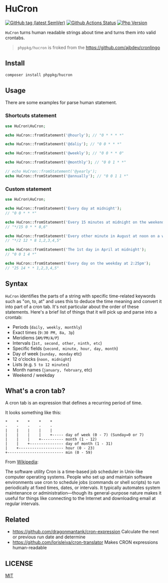 # HuCron

[![GitHub tag (latest SemVer)](https://img.shields.io/github/tag/phppkg/hucron)](https://github.com/phppkg/hucron)
[![Github Actions Status](https://github.com/phppkg/hucron/workflows/Unit-tests/badge.svg)](https://github.com/phppkg/hucron/actions)
[![Php Version](https://img.shields.io/badge/php-%3E7.2.0-brightgreen.svg?maxAge=2592000)](https://packagist.org/packages/toolkit/sys-utils)

`HuCron` turns human readable strings about time and turns them into valid crontabs. 

> `phppkg/hucron` is froked from the https://github.com/ajbdev/cronlingo

## Install

```bash
composer install phppkg/hucron
```

## Usage

There are some examples for parse human statement.

### Shortcuts statement

```php
use HuCron\HuCron;

echo HuCron::fromStatement('@hourly'); // "0 * * * *"

echo HuCron::fromStatement('@daliy'); // "0 0 * * *"

echo HuCron::fromStatement('@weekly'); // "0 0 * * 0"

echo HuCron::fromStatement('@monthly'); // "0 0 1 * *"

// echo HuCron::fromStatement('@yearly');
echo HuCron::fromStatement('@annually'); // "0 0 1 1 *"
```

### Custom statement

```php
use HuCron\HuCron;

echo HuCron::fromStatement('Every day at midnight');
// "0 0 * * *"

echo HuCron::fromStatement('Every 15 minutes at midnight on the weekend');
// "*/15 0 * * 0,6"

echo HuCron::fromStatement('Every other minute in August at noon on a weekday');
// "*/2 12 * 8 1,2,3,4,5"

echo HuCron::fromStatement('The 1st day in April at midnight');
// "0 0 1 4 *"

echo HuCron::fromStatement('Every day on the weekday at 2:25pm');
// "25 14 * * 1,2,3,4,5"
```

## Syntax

`HuCron` identifies the parts of a string with specific time-related keywords such as "on, to, at" and uses this to deduce the time meaning and convert it into part of a cron tab.
It's not particular about the order of these statements.
Here's a brief list of things that it will pick up and parse into a crontab:

- Periods (`daily, weekly, monthly`)
- Exact times (`9:30 PM, 8a, 3p`)
- Meridiems (`AM/PM/A/P`)
- Intervals (`1st, second, other, ninth, etc`)
- Specific fields (`second, minute, hour, day, month`)
- Day of week (`sunday, monday` etc)
- 12 o'clocks (`noon, midnight`)
- Lists (e.g. `5 to 12 minutes`)
- Month names (`january, february`, etc)
- Weekend / weekday

## What's a cron tab?

A cron tab is an expression that defines a recurring period of time.

It looks something like this:

```text
*    *    *    *    *
-    -    -    -    -
|    |    |    |    |
|    |    |    |    +----- day of week (0 - 7) (Sunday=0 or 7)
|    |    |    +---------- month (1 - 12)
|    |    +--------------- day of month (1 - 31)
|    +-------------------- hour (0 - 23)
+------------------------- min (0 - 59)
```

From [Wikipedia](https://en.wikipedia.org/wiki/Cron):

The software utility Cron is a time-based job scheduler in Unix-like computer operating systems.
People who set up and maintain software environments use cron to schedule jobs (commands or shell scripts) to run periodically at fixed times, dates, or intervals.
It typically automates system maintenance or administration—though its general-purpose nature makes it useful for things like connecting to the Internet and downloading email at regular intervals.

## Related

- https://github.com/dragonmantank/cron-expression Calculate the next or previous run date and determine
- https://github.com/lorisleiva/cron-translator Makes CRON expressions human-readable

## LICENSE

[MIT](LICENSE)